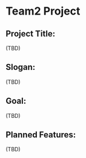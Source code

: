 # Team2 Project

## Project Title:
(TBD)

## Slogan:
(TBD)

## Goal:
(TBD)

## Planned Features:
(TBD)
